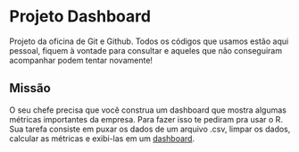 # Projeto Dashboard

Projeto da oficina de Git e Github. Todos os códigos que usamos estão aqui pessoal, fiquem à vontade para consultar e aqueles que não conseguiram acompanhar podem tentar novamente!

## Missão

O seu chefe precisa que você construa um dashboard que mostra algumas métricas importantes da empresa. 
Para fazer isso te pediram pra usar o R. Sua tarefa consiste em puxar os dados de um arquivo .csv, limpar os dados, 
calcular as métricas e exibi-las em um [dashboard](https://edumangabeira.github.io/projeto_dashboard/dashboard.html).
